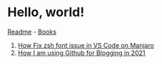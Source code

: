 # Hello, world!

[Readme](./README) - [Books](./books/reading-list)

1. [How Fix zsh font issue in VS Code on Manjaro](./articles/fix-zsh-font-issue-in-vs-code-on-manjaro)
2. [How I am using Github for Blogging in 2021](./articles/using-github-for-blogging)
